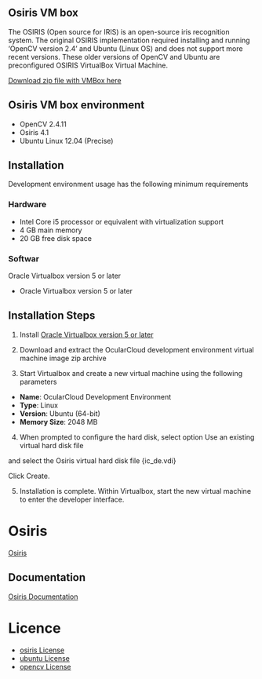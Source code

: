 ## Osiris VM box

The OSIRIS (Open source for IRIS) is an open-source iris recognition system. The original OSIRIS implementation required installing and running ‘OpenCV version 2.4’ and Ubuntu (Linux OS) and does not support more recent versions. These older versions of OpenCV and Ubuntu are preconfigured OSIRIS VirtualBox Virtual Machine.

<a href="https://citer.clarkson.edu/wp-content/uploads/2022/11/OcularCloud_Development_Environment.zip">Download zip file with VMBox here</a>

## Osiris VM box environment

<ul>
<li>OpenCV 2.4.11</li>
<li>Osiris 4.1</li>
<li>Ubuntu Linux 12.04 (Precise)</li>
</ul>

## Installation
Development environment usage has the following minimum requirements

### Hardware

<ul>
<li>Intel Core i5 processor or equivalent with virtualization support</li>
<li>4 GB main memory</li>
<li>20 GB free disk space</li>
</ul>

### Softwar

Oracle Virtualbox version 5 or later

<ul><li>Oracle Virtualbox version 5 or later</li></ul>


## Installation Steps

1. Install <a href="https://www.virtualbox.org/wiki/Downloads" target="_blank">Oracle Virtualbox version 5 or later</a>

2. Download and extract the OcularCloud development environment virtual machine image zip archive

3. Start Virtualbox and create a new virtual machine using the following parameters

<ul>
  <li><b>Name</b>: OcularCloud Development Environment</li>
   <li><b>Type</b>: Linux</li>
   <li><b>Version</b>: Ubuntu (64-bit)</li>
   <li><b>Memory Size</b>: 2048 MB</li>
</ul>

4. When prompted to configure the hard disk, select option Use an existing virtual hard disk file

and select the Osiris virtual hard disk file  {ic_de.vdi}

Click Create.

5. Installation is complete. Within Virtualbox, start the new virtual machine to enter the developer interface.

# Osiris

<a href="https://github.com/5455945/Iris_Osiris"  target="_blank">Osiris</a>

## Documentation 
<a href="https://github.com/ClarksonCITeR/osiris_vmbox/blob/main/Documentation_OSIRIS_v4.1.pdf"  target="_blank">Osiris Documentation</a>


# Licence 

<ul>
  <li><a href="https://github.com/5455945/Iris_Osiris/blob/master/LICENSE"  target="_blank">osiris License</a></li>
  <li><a href="https://ubuntu.com/legal/intellectual-property-policy"  target="_blank">ubuntu License</a></li>
  <li><a href="https://github.com/opencv/opencv/blob/4.4.0/LICENSE"  target="_blank">opencv License</a></li>
</ul>
